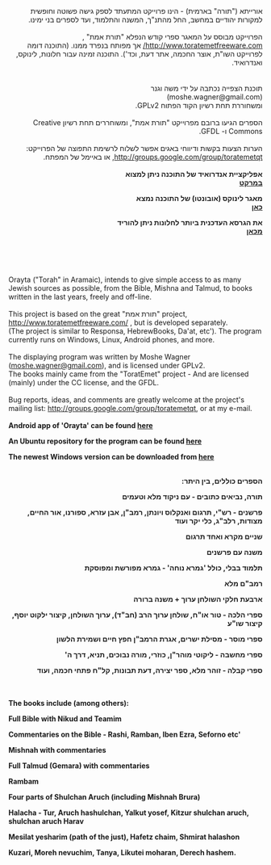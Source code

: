 <div dir='rtl'>
אורייתא ("תורה" בארמית) - הינו פרוייקט המתעתד לספק גישה פשוטה וחופשית למקורות יהודיים במחשב, החל מהתנ"ך, המשנה והתלמוד, ועד לספרים בני ימינו.<br>
<br>
הפרוייקט מבוסס על המאגר ספרי קודש הנפלא "תורת אמת" , <a href='http://www.toratemetfreeware.com/'>http://www.toratemetfreeware.com/</a> אך מפותח בנפרד ממנו. (התוכנה דומה לפרוייקט השו"ת, אוצר החכמה, אתר דעת, וכד'). התוכנה זמינה עבור חלונות, לינוקס, ואנדרואיד.<br>
<br>
<br>
תוכנת הצפייה נכתבה על ידי משה וגנר<br>
(moshe.wagner@gmail.com)<br>
ומשחוררת תחת רשיון הקוד הפתוח GPLv2.<br>
<br>
הספרים הגיעו ברובם מפרוייקט "תורת אמת", ומשוחררים תחת רשיון Creative Commons ו- GFDL.<br>
<br>
הערות הצעות בקשות ודיווחי באגים אפשר לשלוח לרשימת התפוצה של הפרוייקט:<br>
<a href='http://groups.google.com/group/toratemetqt'>http://groups.google.com/group/toratemetqt</a>, או באיימל של המפתח.<br>
<br>
<b>אפליקציית אנדרואיד של התוכנה ניתן למצוא<br>
<a href='https://market.android.com/details?id=org.Orayta'>במרקט</a></b>

<b>מאגר לינוקס (אובונטו) של התוכנה נמצא<br>
<a href='https://launchpad.net/~moshe-wagner/+archive/orayta'>כאן</a></b>

<b>את הגרסא העדכנית ביותר לחלונות ניתן להוריד<br>
<a href='http://code.google.com/p/orayta/downloads/list?can=3&q=windows&colspec=Filename+Summary+Uploaded+ReleaseDate+Size+DownloadCount'>מכאן</a></b>

</div>

<br><br><br>

Orayta ("Torah" in Aramaic), intends to give simple access to as many Jewish sources as possible, from the Bible, Mishna and Talmud, to books written in the last years, freely and off-line.<br>
<br>
This project is based on the great "תורת אמת" project, <a href='http://www.toratemetfreeware.com/'>http://www.toratemetfreeware.com/</a> , but is developed separately.<br>
(The project is similar to Responsa, HebrewBooks, Da'at, etc'). The program currently runs on Windows, Linux, Android phones, and more.<br>
<br>
The displaying program was written by Moshe Wagner (moshe.wagner@gmail.com), and is licensed under GPLv2.<br>
The books mainly came from the "ToratEmet" project - And are licensed (mainly) under the CC license, and the GFDL.<br>
<br>
Bug reports, ideas, and comments are greatly welcome at the project's mailing list: <a href='http://groups.google.com/group/toratemetqt'>http://groups.google.com/group/toratemetqt</a>, or at my e-mail.<br>
<br>
<b>Android app of 'Orayta' can be found <a href='https://market.android.com/details?id=org.Orayta'>here</a></b>

<b>An Ubuntu repository for the program can be found <a href='https://launchpad.net/~moshe-wagner/+archive/orayta'>here</a></b>

<b>The newest Windows version can be downloaded from <a href='http://code.google.com/p/orayta/downloads/list?can=3&q=windows&colspec=Filename+Summary+Uploaded+ReleaseDate+Size+DownloadCount'>here</a></b>


<div dir='rtl'>
<br />
<b>הספרים כוללים, בין היתר:</b>

<b>תורה, נביאים כתובים - עם ניקוד מלא וטעמים</b>

<b>פרשנים - רש"י, תרגום ואנקלוס ויונתן, רמב"ן, אבן עזרא, ספורנו, אור החיים, מצודות, רלב"ג, כלי יקר ועוד</b>

<b>שניים מקרא ואחד תרגום</b>

<b>משנה עם פרשנים</b>

<b>תלמוד בבלי, כולל 'גמרא נוחה' - גמרא מפורשת ומפוסקת</b>

<b>רמב"ם מלא</b>

<b>ארבעת חלקי השולחן ערוך + משנה ברורה</b>

<b>ספרי הלכה - טור או"ח, שולחן ערוך הרב (חב"ד), ערוך השולחן, קיצור ילקוט יוסף, קיצור שו"ע</b>

<b>ספרי מוסר - מסילת ישרים, אגרת הרמב"ן חפץ חיים ושמירת הלשון</b>

<b>ספרי מחשבה - ליקוטי מוהר"ן, כוזרי, מורה נבוכים, תניא, דרך ה'</b>

<b>ספרי קבלה - זוהר מלא, ספר יצירה, דעת תבונות, קל"ח פתחי חכמה, ועוד</b>

</div>
<br /><br />
<b>The books include (among others):</b>

<b>Full Bible with Nikud and Teamim</b>

<b>Commentaries on the Bible - Rashi, Ramban, Iben Ezra, Seforno etc'</b>

<b>Mishnah with commentaries</b>

<b>Full Talmud (Gemara) with commentaries</b>

<b>Rambam</b>

<b>Four parts of Shulchan Aruch (including Mishnah Brura)</b>

<b>Halacha - Tur, Aruch hashulchan, Yalkut yosef, Kitzur shulchan aruch, shulchan aruch Harav</b>

<b>Mesilat yesharim (path of the just), Hafetz chaim, Shmirat halashon</b>

<b>Kuzari, Moreh nevuchim, Tanya, Likutei moharan, Derech hashem.</b>

